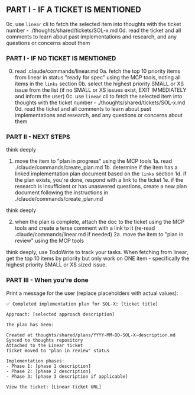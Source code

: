 ## PART I - IF A TICKET IS MENTIONED

0c. use `linear` cli to fetch the selected item into thoughts with the ticket number - ./thoughts/shared/tickets/SOL-x.md
0d. read the ticket and all comments to learn about past implementations and research, and any questions or concerns about them


### PART I - IF NO TICKET IS MENTIONED

0.  read .claude/commands/linear.md
0a. fetch the top 10 priority items from linear in status "ready for spec" using the MCP tools, noting all items in the `links` section
0b. select the highest priority SMALL or XS issue from the list (if no SMALL or XS issues exist, EXIT IMMEDIATELY and inform the user)
0c. use `linear` cli to fetch the selected item into thoughts with the ticket number - ./thoughts/shared/tickets/SOL-x.md
0d. read the ticket and all comments to learn about past implementations and research, and any questions or concerns about them

### PART II - NEXT STEPS

think deeply

1. move the item to "plan in progress" using the MCP tools
1a. read ./claude/commands/create_plan.md
1b. determine if the item has a linked implementation plan document based on the `links` section
1d. if the plan exists, you're done, respond with a link to the ticket
1e. if the research is insufficient or has unaswered questions, create a new plan document following the instructions in ./claude/commands/create_plan.md

think deeply

2. when the plan is complete, attach the doc to the ticket using the MCP tools and create a terse comment with a link to it (re-read .claude/commands/linear.md if needed)
2a. move the item to "plan in review" using the MCP tools

think deeply, use TodoWrite to track your tasks. When fetching from linear, get the top 10 items by priority but only work on ONE item - specifically the highest priority SMALL or XS sized issue.

### PART III - When you're done


Print a message for the user (replace placeholders with actual values):

```
✅ Completed implementation plan for SOL-X: [ticket title]

Approach: [selected approach description]

The plan has been:

Created at thoughts/shared/plans/YYYY-MM-DD-SOL-X-description.md
Synced to thoughts repository
Attached to the Linear ticket
Ticket moved to "plan in review" status

Implementation phases:
- Phase 1: [phase 1 description]
- Phase 2: [phase 2 description]
- Phase 3: [phase 3 description if applicable]

View the ticket: [Linear ticket URL]
```
